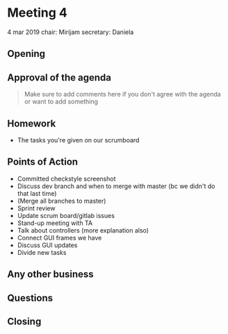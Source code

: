 # Meeting 4
4 mar 2019
chair: Mirijam
secretary: Daniela

## Opening

## Approval of the agenda
> Make sure to add comments here if you don't agree with the agenda or want to add something


## Homework 
- The tasks you're given on our scrumboard

## Points of Action
- Committed checkstyle screenshot
- Discuss dev branch and when to merge with master (bc we didn't do that last time)
- (Merge all branches to master)
- Sprint review 
- Update scrum board/gitlab issues
- Stand-up meeting with TA
- Talk about controllers (more explanation also)
- Connect GUI frames we have
- Discuss GUI updates
- Divide new tasks

## Any other business


## Questions


## Closing